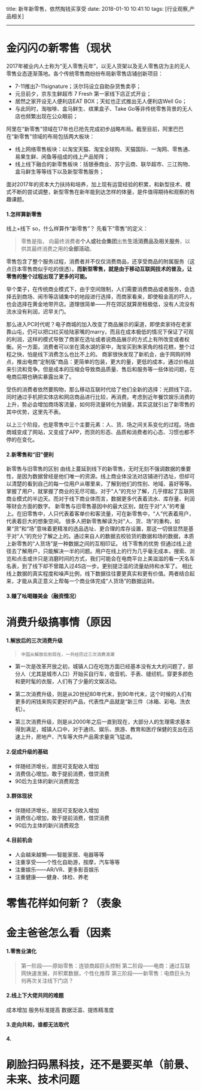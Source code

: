 title: 新年新零售，依然掏钱买享受
date: 2018-01-10 10:41:10
tags: [行业观察,产品相关]

---
金闪闪の新零售（现状
==========
2017年被业内人士称为“无人零售元年”，以无人货架以及无人零售店为主的无人零售业态逐渐落地。各个传统零售商纷纷布局新零售店铺创新项目：

 - 7-11推出7-11signature；沃尔玛设立自助杂货售卖亭；
 - 元旦前夕，京东生鲜超市 7 Fresh 第一家线下店正式开业；
 - 居然之家开设无人便利店EAT BOX；天虹也正式推出无人便利店Well Go；
 - 与此同时，淘咖啡、盒马鲜生、缤果盒子、Take Go等非传统零售背景的无人店也频繁出现在公众眼前；

阿里在“新零售”领域在17年也已抢先完成初步战略布局。截至目前，阿里巴巴在“新零售”领域的布局包括两大板块：

 - 线上网络零售板块：以淘宝天猫、淘宝全球购、天猫国际、一淘网、零售通、易果生鲜、闲鱼等组成的线上产品矩阵；
 - 线上线下融合的新零售板块：括银泰商业、苏宁云商、联华超市、三江购物、盒马鲜生等等线下以及新型零售服务；

面对2017年的资本大力扶持和培养，加上现有运营经验的积累，和新型技术、模式不断的尝试调整，新型零售在新年能到达怎样的体量，是件值得期待和观察的有趣课题。

#### 1.怎样算新零售
线上+线下
so，什么样算作“新零售”？
先看下“零售”的定义：

> 零售是指，
> 向最终消费者**个人或社会集团**出售**生活消费品及相关服务**，以供其最终消费之用的**全部活动**。

零售包含了整个服务过程，消费者并不仅仅消费商品，还享受商品的附属服务（这点日本零售商似乎吃的很透）。**而新型零售，就是由于移动互联网技术的普及，让零售的整个过程出现了更多的可能。**

举个栗子，在传统商业模式下，由于空间限制，人们需要消费商品或者服务，会选择去到商场、闹市等店铺集中的地段进行选择，而商家看来，即使租金高的吓人，也会选择在黄金地带开店。道理很简单——开在郊区就算房租极低，没有人流没有流水没有利润，迟早关门。

那么进入PC时代呢？电子商城的加入改变了商品展示的渠道，即使卖家待在老家靠山屯，仍可以把口红买给陆家嘴的marry，而且在成本极低的情况下保证了可观的利润，这样的模式导致了商家在选址或者说商品展示的方式上有所改变或者权衡。另一方面，消费者可以坐在滴水湖的家中，淘宝买到朱家角的桂花糕，整个过程之快，怕是线下消费怎么也比不上的。
商家很快发现了新机会，由于网购的特点，推出电商“定制版”商品：更简单的包装，更大的量，更低的成本，通过价格战来引流和竞争。但是成本的压缩会导致商品质量、售后和服务等一些体验问题，在电商后期也确实暴露出来了。

受伤的消费者依然要购物，那么移动互联时代给了他们全新的选择：光顾线下店，同时通过手机把实体店和网店商品进行比较，再消费。考虑到近年餐饮娱乐消费的上升，势必会增加商场客流量，如何将流量转化为销量，其实这就引出了新零售的其中优势，这里先不表。

以上三个阶段，也是零售中三个主要元素：人、货、场之间关系变化的过程。场由商城变成了网站，又变成了APP，而货的形态、品质和消费者的心态、习惯也都不停的在变化。

#### 2.新零售和“旧”便利
新零售与旧零售的区别
由线上蔓延到线下的新零售，无时无刻不强调数据的重要性，是因为数据曾经是他们唯一的资源。线上商业体没法对店铺进行选址，但却可以清楚的看到自己的每一位用户从哪里来，了解到他们的性别、地域、喜好等等。掌握了用户，就掌握了商业的无尽可能。对于“人”的充分了解，几乎撑起了互联网商业模式的半边天。而对于线下商业体而言，数据更多代表着流水、库存量、利润等财会方面的数字。
新零售与旧零售基因中的最大区别，就在于对“人”的考量上。在旧零售中，人只代表着客单价和客流量，可在新零售中，“人”代表着用户，代表着巨大的想象空间。
很多人把新零售解读为对“人、货、场”的重构，如果“货”和“场”意味着更精准的选品选址、更合理的库存设置，那这一切很显然是基于对“人”的充分了解之上的。通过来自人的数据去校验货的数据和场的数据，本质上新零售的“人货场”是一种数据之间的互相印证。
线下零售的优势
但通过线上途径去了解用户，只能解决一半的问题。用户在线上的行为几乎毫无成本，搜索、浏览和点击或许只是消磨时间的方式，我们可能会在电商平台上美滋滋的看一天名车名表，到了线下却不曾踏入过4S店一步。更别提泛滥的流量劫持和水军了。
相比线上数据的真实程度和噪声比例，线下数据往往要更真实和更有价值。两者结合起来，才能从真正意义上帮每一个商业体完成“人货场”的数据运转。
#### 3.赚了吆喝赚美金（融资情况）
消费升级搞事情（原因
============
#### 1.解放后的三次消费升级

>     中国从解放后到现在，一共经历过三次消费浪潮
>
 - 第一次是改革开放之初，城镇人口在吃饱方面已经基本没有太大的问题了，部分人（尤其是城市人口）开始买自行车，收音机、手表、缝纫机，穿更多颜色和更时髦的衣服，人们有了少量的文娱活动。
> 
 - 第二次消费升级，则是从20世纪80年代末，到90年代末，这个时候的人们有更多的闲钱来购买更好的产品，代表性产品就是“新三件（冰箱、彩电、洗衣机）。
> 
 - 第三次消费升级，则是从2000年之后一直到现在，大部分人的生理需求基本得到满足，城镇人口中，对于通讯、娱乐、旅游、教育和医疗保健的支出在迅速上升，房地产、汽车等大件产品需求量突飞猛进。

#### 2.促成升级的基础

> 
 - 伴随经济增长，居民可支配收入增加
 - 消费信心增加，敢于提前消费，借贷消费
 - 90后为主体的新兴消费观念

#### 3.群体现状
> 
 - 伴随经济增长，居民可支配收入增加
 - 消费信心增加，敢于提前消费，借贷消费
 - 90后为主体的新兴消费观念
#### 4.目前机会
> 
- 人会越来越懒——智能家居、电器等等
- 注重享受——个性化自助游，按摩，汽车等等
- 注重娱乐——AR/VR、更多影音娱乐
- 注重健康——健身、体检、养老

零售花样如何新？（表象
===========
金主爸爸怎么看（因素
==========
#### 1.零售业演化

> 第一阶段——原始零售：连锁商超巨头控制
> 第二阶段——电商：通过互联网快速发展，并积累数据，个性化推荐
> 第三阶段——新零售：电商巨头为何再次关注线下门店？

#### 2.线上下大佬共同的难题
成本增加
服务标准提高
数据泛滥、提炼精准度
#### 3.走向共和，谁都无法取代
#### 4.
刷脸扫码黑科技，还不是要买单（前景、未来、技术问题
====================





